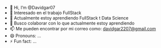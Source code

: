 - 👋 Hi, I’m @Davidgar07
- 👀 Interesado en el trabajo FullStack
- 🌱 Actualmente estoy aprendiendo FullStack t Data Science 
- 💞️ Busco colaborar con lo que actualmente estoy aprendiendo 
- 📫 Me pueden encontrar por mi correo como: davidgar2207@gmail.com 
- 😄 Pronouns: ...
- ⚡ Fun fact: ...

<!---
Davidgar07/Davidgar07 is a ✨ special ✨ repository because its `README.md` (this file) appears on your GitHub profile.
You can click the Preview link to take a look at your changes.
--->
